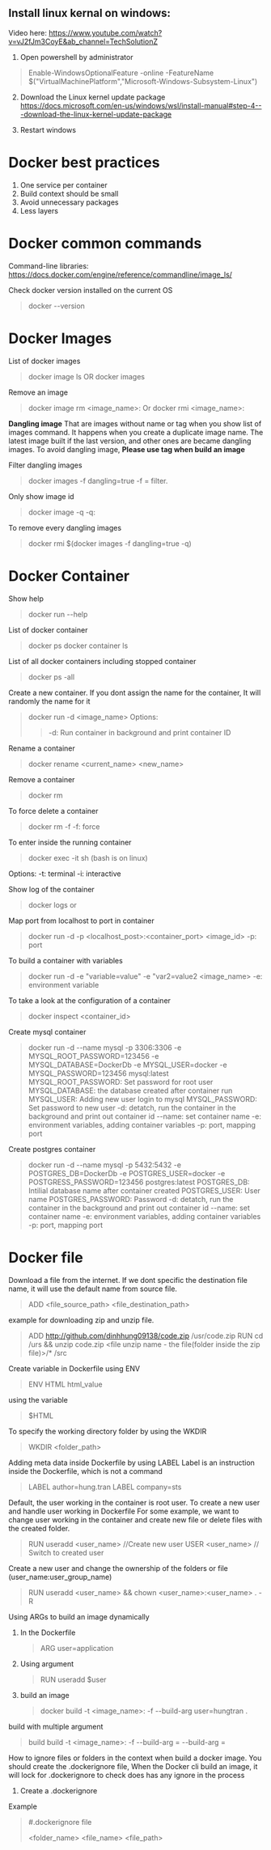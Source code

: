 ## Install linux kernal on windows:
Video here: https://www.youtube.com/watch?v=vJ2fJm3CoyE&ab_channel=TechSolutionZ
1. Open powershell by administrator

> Enable-WindowsOptionalFeature -online -FeatureName $("VirtualMachinePlatform","Microsoft-Windows-Subsystem-Linux")

2. Download the Linux kernel update package
https://docs.microsoft.com/en-us/windows/wsl/install-manual#step-4---download-the-linux-kernel-update-package

3. Restart windows

# Docker best practices
1. One service per container
2. Build context should be small
3. Avoid unnecessary packages
4. Less layers

# Docker common commands

Command-line libraries:
https://docs.docker.com/engine/reference/commandline/image_ls/

Check docker version installed on the current OS
> docker --version

# Docker Images

List of docker images
> docker image ls
> OR
> docker images

Remove an image
> docker image rm <image_name>:<version>
> Or
> docker rmi <image_name>:<version>

**Dangling image**
That are images without name or tag when you show list of images command.
It happens when you create a duplicate image name. The latest image built if the last version, and other ones are became dangling images.
To avoid dangling image, **Please use tag when build an image**

Filter dangling images
> docker images -f dangling=true
> -f = filter.

Only show image id
> docker image -q
> -q: 

To remove every dangling images
> docker rmi $(docker images -f dangling=true -q)



# Docker Container

Show help
> docker run --help

List of docker container
> docker ps
> docker container ls

List of all docker containers including stopped container
> docker ps -all

Create a new container. If you dont assign the name for the container, It will randomly the name for it
> docker run -d <image_name>
> Options:
>> -d: Run container in background and print container ID

Rename a container
> docker rename <current_name> <new_name>

Remove a container
> docker rm <container>

To force delete a container
> docker rm -f <container>
> -f: force

To enter inside the running container
> docker exec -it <container> sh (bash is on linux)

Options:
-t: terminal
-i: interactive

Show log of the container
>docker logs <container> or <container>

Map port from localhost to port in container
> docker run -d -p <localhost_post>:<container_port> <image_id>
> -p: port

To build a container with variables
> docker run -d -e "variable=value" -e "var2=value2 <image_name>
> -e: environment variable

To take a look at the configuration of a container
> docker inspect <container_id>

Create mysql container
> docker run -d --name mysql -p 3306:3306 -e MYSQL_ROOT_PASSWORD=123456 -e MYSQL_DATABASE=DockerDb -e MYSQL_USER=docker -e MYSQL_PASSWORD=123456 mysql:latest
> MYSQL_ROOT_PASSWORD: Set password for root user
> MYSQL_DATABASE: the database created after container run
> MYSQL_USER: Adding new user login to mysql
> MYSQL_PASSWORD: Set password to new user
> -d: detatch, run the container in the background and print out container id
> --name: set container name
> -e: environment variables, adding container variables
> -p: port, mapping port

Create postgres container
> docker run -d --name mysql -p 5432:5432 -e POSTGRES_DB=DockerDb -e POSTGRES_USER=docker -e POSTGRESS_PASSWORD=123456 postgres:latest
> POSTGRES_DB: Intilial database name after container created
> POSTGRES_USER: User name
> POSTGRES_PASSWORD: Password
> -d: detatch, run the container in the background and print out container id
> --name: set container name
> -e: environment variables, adding container variables
> -p: port, mapping port



# Docker file

Download a file from the internet. If we dont specific the destination file name, it will use the default name from source file.
> ADD <file_source_path> <file_destination_path> 

example for downloading zip and unzip file.
> ADD http://github.com/dinhhung09138/code.zip /usr/code.zip
> RUN cd /urs && unzip code.zip <file unzip name - the file(folder inside the zip file)>/* /src<destination path>
> 

Create variable in Dockerfile using ENV
> ENV HTML html_value

using the variable
> $HTML

To specify the working directory folder by using the WKDIR
> WKDIR <folder_path>

Adding meta data inside Dockerfile by using LABEL
Label is an instruction inside the Dockerfile, which is not a command
> LABEL author=hung.tran
> LABEL company=sts

Default, the user working in the container is root user. To create a new user and handle user working in Dockerfile
For some example, we want to change user working in the container and create new file or delete files with the created folder.
> RUN useradd <user_name> //Create new user
> USER <user_name> // Switch to created user

Create a new user and change the ownership of the folders or file (user_name:user_group_name)
> RUN useradd <user_name> && chown <user_name>:<user_name> . - R

Using ARGs to build an image dynamically

1. In the Dockerfile
   > ARG user=application
2. Using argument
   > RUN useradd $user
3. build an image
   > docker build -t <image_name>:<version> -f <Dockerfile> --build-arg user=hungtran .

build with multiple argument
> build build -t <image_name>:<version> -f <Dockerfile> --build-arg <arg1>=<value> --build-arg <arg2>=<value>

How to ignore files or folders in the context when build a docker image. You should create the .dockerignore file,
When the Docker cli build an image, it will lock for .dockerignore to check does has any ignore in the process
1. Create a .dockerignore

Example
> #.dockerignore file
> 
> <folder_name>
> <file_name>
> <file_path>